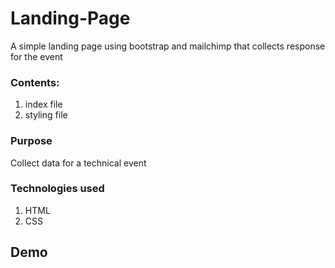 # Landing-Page
A simple landing page using bootstrap and mailchimp that collects response for the event

### Contents:
1. index file
2. styling file

### Purpose

 Collect data for a technical event
 
 
 ### Technologies used
 1. HTML
 2. CSS
 
 ## Demo
 
